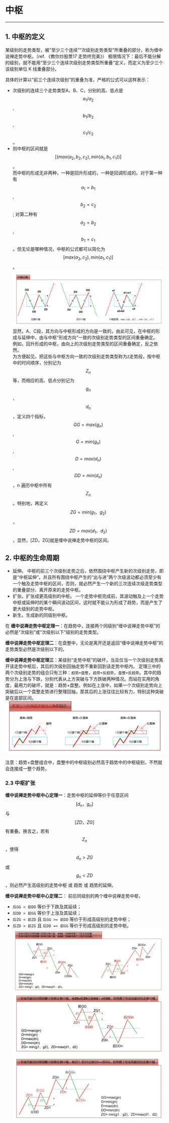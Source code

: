 # 中枢

---

## 1. 中枢的定义 
某级别的走势类型，被“至少三个连续”“次级别走势类型“所重叠的部分，称为缠中说禅走势中枢。（ref. 《教你炒股票17 走势终完美》）
极限情况下：最后不能分解的级别，就不能用“至少三个连续次级别走势类型所重叠”定义，而定义为至少三个该级别单位 K 线重叠部分。

具体的计算以“前三个连续次级别”的重叠为准，严格的公式可以这样表示：  
- 次级别的连续三个走势类型A、B、C，分别的高、低点是 $$a_1/a_2$$,$$b_1/b_2$$,$$c_1/c_2$$。  
- 则中枢的区间就是 $$[(max(a_2,b_2,c_2), min(a_1,b_1,c_1))]$$。  
  而中枢的形成无非两种，一种是回升形成的，一种是回调形成的。对于第一种有$$a_1=b_1$$, $$b_2=c_2$$; 对第二种有$$a_2=b_2$$, $$b_1=c_1$$。但无论是哪种情况，中枢的公式都可以简化为 $$[max(a_2,c_2), min(a_1,c_1)]$$。  
  ![中枢结构](./images/中枢结构.png)
  显然，A、C段，其方向与中枢形成的方向是一致的，由此可见，在中枢的形成与延伸中，由与中枢“形成方向”一致的次级别走势类型的区间重叠确定。  
  例如，回升形成的中枢，由向上的次级别走势类型的区间重叠确定，反之依然。  
  为方便起见，把这些与中枢方向一致的次级别走势类型称为`Z`走势段，按中枢中的时间顺序，分别记为$$Z_n$$等，而相应的高、低点分别记为$$g_n$$、$$d_n$$，定义四个指标，$$GG=max(g_n)$$, $$G=min(g_n)$$, $$D=max(d_n)$$, $$DD=min(d_n)$$，n 遍历中枢中所有$$Z_n$$。特别地，再定义$$ZG=min(g_1、g_2)$$，$$ZD=max(d_1、d_2)$$，显然，[ZD，ZG]就是缠中说禅走势中枢的区间。
  

## 2. 中枢的生命周期
- 延伸。
  中枢的前三个次级别走势之后，依然围绕中枢产生新的次级别走势，即是“中枢延伸”。并且所有围绕中枢产生的“出与进”两个次级波动都必须至少有一个触及走势中枢的区间，否则，就必然产生一个新的三次连续次级走势类型的重叠部分、离开原来的走势中枢。
- 扩张。扩张成更高级别的中枢。
  一个走势中枢完成前，其波动触及上一个走势中枢或延伸时的某个瞬间波动区间，这时就不能认为形成了趋势，而是产生了更大级别的走势中枢。
- 新生。生成新的同级别中枢。

在
**缠中说禅走势中枢定理一**：在趋势中，连接两个同级别“缠中说禅走势中枢”的必然是“次级别”或“次级别以下”级别的走势类型。

**缠中说禅走势中枢定理二**：在盘整中，无论是离开还是返回“缠中说禅走势中枢”的走势类型必然是次级别以下的。

**缠中说禅走势中枢定理三**：某级别“走势中枢”的破坏，当且仅当一个次级别走势离开该走势中枢后，其后的次级别回抽走势不重新回到该走势中枢内。
定理三中的两个次级别走势的组合只有三种：`趋势+盘整`，`趋势+反趋势`，`盘整+反趋势`。其中的趋势分为上涨与下跌，分别代表从上方突破与下方跌破两种情况。而站在实用的角度，最用力的破坏，就是：趋势+盘整。例如在上涨中，如果一个次级别走势向上突破后以一个盘整走势进行整理回抽，那其后的上涨往往比较有力，特别这种突破是在底部区间。  
![走势中枢定理三次级别组合](./images/走势中枢定理三次级别走势组合.png)

注意：趋势+盘整组合中，盘整中的中枢级别必然高于趋势中的中枢级别，不然就会连接成一整个趋势。  

### 2.3 中枢扩张
**缠中说禅走势中枢中心定理一**：走势中枢的延伸等价于任意区间 $$[d_n，g_n]$$ 与 $$[ZD，ZG]$$ 有重叠。换言之，若有 $$Z_n$$，使得 $$d_n > ZG$$ 或 $$g_n < ZD$$，则必然产生高级别的走势中枢 或 趋势 或 趋势的延伸。

**缠中说禅走势中枢中心定理二**：
前后同级别的两个缠中说禅走势中枢，
- `后GG < 前DD` 等价于下跌及其延续；
- `后DD > 前GG` 等价于上涨及其延续；
- `后ZG < 前ZD` 且 `后GG >= 前DD` 等价于形成高级别的走势中枢；
- `后ZD > 前ZG` 且 `后DD =< 前GG` 等价于形成高级别的走势中枢。
![形成趋势类型或者趋势类型的延伸](./images/趋势中枢公式.png)
![形成更高级别的中枢](./images/中枢扩张公式.png)